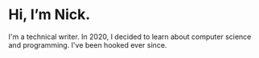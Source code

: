 # Hi, I’m Nick. 
I'm a technical writer. In 2020, I decided to learn about computer science and programming. I've been hooked ever since.
